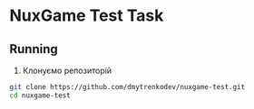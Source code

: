 # NuxGame Test Task

## Running

1. Клонуємо репозиторій
```bash
git clone https://github.com/dmytrenkodev/nuxgame-test.git
cd nuxgame-test
